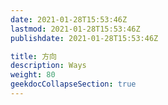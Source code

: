 ```yaml
---
date: 2021-01-28T15:53:46Z
lastmod: 2021-01-28T15:53:46Z
publishdate: 2021-01-28T15:53:46Z

title: 方向
description: Ways
weight: 80
geekdocCollapseSection: true
---
```

